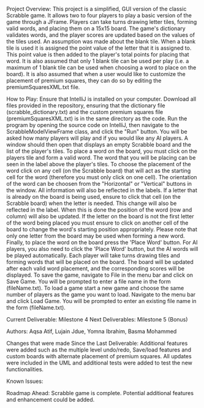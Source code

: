 Project Overview: This project is a simplified, GUI version of the classic Scrabble game. It allows two to four players to play a basic version of the game through a JFrame. Players can take turns drawing letter tiles, forming valid words, and placing them on a 15x15 board. The game's dictionary validates words, and the player scores are updated based on the values of the tiles used. An assumption was made about the blank tile. When a blank tile is used it is assigned the point value of the letter that it is assigned to. This point value is then added to the player's total points for placing that word. It is also assumed that only 1 blank tile can be used per play (i.e. a maximum of 1 blank tile can be used when choosing a word to place on the board). It is also assumed that when a user would like to customize the placement of premium squares, they can do so by editing the premiumSquaresXML.txt file.

How to Play: Ensure that IntelliJ is installed on your computer. Download all files provided in the repository, ensuring that the dictionary file (scrabble_dictionary.txt) and the custom premium squares file (premiumSquaresXML.txt) is in the same directory as the code. Run the program by opening the source code on IntelliJ, then navigate to the ScrabbleModelViewFrame class, and click the "Run" button. You will be asked how many players will play and if you would like any AI players. A window should then open that displays an empty Scrabble board and the list of the player's tiles. To place a word on the board, you must click on the players tile and form a valid word. The word that you will be placing can be seen in the label above the player's tiles. To choose the placement of the word click on any cell (on the Scrabble board) that will act as the starting cell for the word (therefore you must only click on one cell). The orientation of the word can be choosen from the "Horizontal" or "Vertical" buttons in the window. All information will also be reflected in the labels. If a letter that is already on the board is being used, ensure to click that cell (on the Scrabble board) when the letter is needed. This change will also be reflected in the label. When this is done the position of the word (row and column) will also be updated. If the letter on the board is not the first letter of the word being placed you must ensure to click on another cell of the board to change the word's starting position appropriately. Please note that only one letter from the board may be used when forming a new word. Finally, to place the word on the board press the 'Place Word' button. For AI players, you also need to click the 'Place Word' button, but the AI words will be played automatically. Each player will take turns drawing tiles and forming words that will be placed on the board. The board will be updated after each valid word placement, and the corresponding scores will be displayed. To save the game, navigate to File in the menu bar and click on Save Game. You will be prompted to enter a file name in the form (fileName.txt). To load a game start a new game and choose the same number of players as the game you want to load. Navigate to the menu bar and click Load Game. You will be prompted to enter an existing file name in the form (fileName.txt).

Current Deliverable: Milestone 4 Next Deliverables: Milestone 5 (Bonus)

Authors: Aqsa Atif, Lujain Jdue, Yomna Ibrahim, Basma Mohammed

Changes that were made Since the Last Deliverable: Additional features were added such as the multiple level undo/redo, Save/load features and custom boards with alternate placement of premium squares. All updates were included in the UML and additional tests were added to test the new functionalities. 

Known Issues: 

Roadmap Ahead: Scrabble game is complete. Potential additional features and enhancement could be added. 
